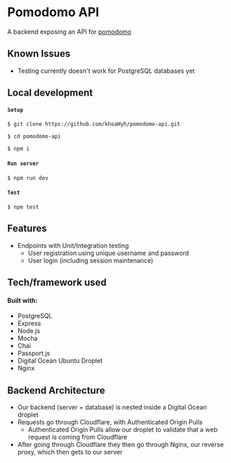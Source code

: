 # Pomodomo API

A backend exposing an API for [pomodomo](https://github.com/khoaHyh/pomodomo)

## Known Issues

  * Testing currently doesn't work for PostgreSQL databases yet

## Local development   

#### `Setup`
```shell
$ git clone https://github.com/khoaHyh/pomodomo-api.git

$ cd pomodomo-api

$ npm i
```
#### `Run server`
```shell
$ npm run dev
```
#### `Test`
```shell
$ npm test
```

## Features
  * Endpoints with Unit/Integration testing
      * User registration using unique username  and password
      * User login (including session maintenance)

## Tech/framework used
#### Built with:                                                                 
  * PostgreSQL
  * Express
  * Node.js
  * Mocha
  * Chai
  * Passport.js
  * Digital Ocean Ubuntu Droplet
  * Nginx

## Backend Architecture

  * Our backend (server + database) is nested inside a Digital Ocean droplet
  * Requests go through Cloudflare, with Authenticated Origin Pulls
      * Authenticated Origin Pulls allow our droplet to validate that a web request is coming from Cloudflare
  * After going through Cloudflare they then go through Nginx, our reverse proxy, which then gets to our server
